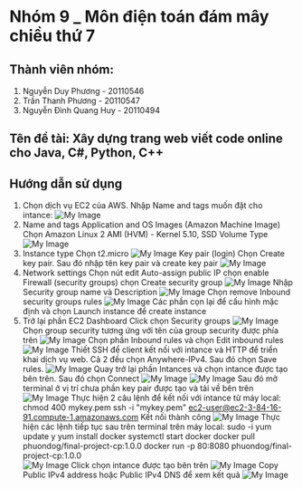 # Nhóm 9 _ Môn điện toán đám mây chiều thứ 7
## Thành viên nhóm:
1. Nguyễn Duy Phương - 20110546
2. Trần Thanh Phương - 20110547
3. Nguyễn Đình Quang Huy - 20110494
## Tên đề tài: Xây dựng trang web viết code online cho Java, C#, Python, C++
## Hướng dẫn sử dụng
1. Chọn dịch vụ EC2 của AWS.
Nhập Name and tags muốn đặt cho intance:
![My Image](D:\Desktop\image\image_2022-12-24_21-34-35.png)
2. Name and tags Application and OS Images (Amazon Machine Image)
Chọn Amazon Linux 2 AMI (HVM) - Kernel 5.10, SSD Volume Type
![My Image](D:\Desktop\image\image_2022-12-24_21-34-46.png)
3. Instance type
Chọn t2.micro
![My Image](D:\Desktop\image\image_2022-12-24_21-35-15.png)
Key pair (login)
Chọn Create key pair. Sau đó nhập tên key pair và create key pair
![My Image](D:\Desktop\image\image_2022-12-24_21-35-20.png)
3. Network settings 
Chọn nút edit
Auto-assign public IP chọn enable
Firewall (security groups) chọn Create security group
![My Image](D:\Desktop\image\image_2022-12-24_21-35-24.png) 
Nhập Security group name và Description
![My Image](D:\Desktop\image\image_2022-12-24_21-35-28.png)
Chọn remove Inbound security groups rules
![My Image](D:\Desktop\image\image_2022-12-24_21-35-31.png)
Các phần cọn lại để cấu hình mặc định và chọn Launch instance để create instance
4. Trở lại phần EC2 Dashboard
Click chọn Security groups
![My Image](D:\Desktop\image\image_2022-12-24_21-35-35.png) 
Chọn group security tương ứng với tên của group security được phía trên
![My Image](D:\Desktop\image\image_2022-12-24_21-35-39.png)
Chọn phần Inbound rules và chọn Edit inbound rules
![My Image](D:\Desktop\image\image_2022-12-24_21-35-42.png)
Thiết SSH để client kết nối với intance và HTTP để triển khai dịch vụ web. Cả 2 đều chọn Anywhere-IPv4. Sau đó chọn Save rules.
![My Image](D:\Desktop\image\image_2022-12-24_21-35-46.png)
Quay trở lại phần Intances và chọn intance được tạo bên trên. Sau đó chọn Connect
![My Image](D:\Desktop\image\image_2022-12-24_21-35-50.png) 
![My Image](D:\Desktop\image\image_2022-12-24_21-35-53.png)
Sau đó mở terminal ở vị trí chưa phần key pair được tạo và tải về bên trên
![My Image](D:\Desktop\image\image_2022-12-24_21-35-57.png)
Thực hiện 2 câu lệnh để kết nối với intance từ máy local:
chmod 400 mykey.pem
ssh -i "mykey.pem" ec2-user@ec2-3-84-16-91.compute-1.amazonaws.com
Kết nối thành công
![My Image](D:\Desktop\image\image_2022-12-24_21-36-01.png)
Thực hiện các lệnh tiếp tục sau trên terminal trên máy local:
sudo -i
yum update y
yum install docker
systemctl start docker
docker pull phuondog/final-project-cp:1.0.0
docker run -p 80:8080 phuondog/final-project-cp:1.0.0    
![My Image](D:\Desktop\image\image_2022-12-24_21-36-05.png)
Click chọn intance được tạo bên trên
![My Image](D:\Desktop\image\image_2022-12-24_21-36-09.png)
Copy Public IPv4 address hoặc Public IPv4 DNS để xem kết quả
![My Image](D:\Desktop\image\image_2022-12-24_21-36-12.png)






